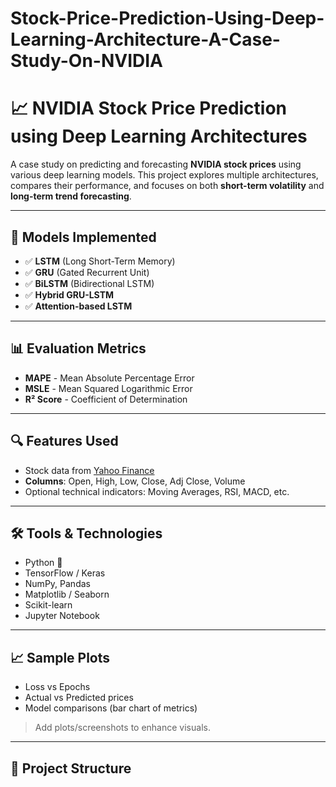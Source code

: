 # Stock-Price-Prediction-Using-Deep-Learning-Architecture-A-Case-Study-On-NVIDIA

# 📈 NVIDIA Stock Price Prediction using Deep Learning Architectures

A case study on predicting and forecasting **NVIDIA stock prices** using various deep learning models. This project explores multiple architectures, compares their performance, and focuses on both **short-term volatility** and **long-term trend forecasting**.

---

## 🧠 Models Implemented

- ✅ **LSTM** (Long Short-Term Memory)
- ✅ **GRU** (Gated Recurrent Unit)
- ✅ **BiLSTM** (Bidirectional LSTM)
- ✅ **Hybrid GRU-LSTM**
- ✅ **Attention-based LSTM**


---

## 📊 Evaluation Metrics

- **MAPE** - Mean Absolute Percentage Error
- **MSLE** - Mean Squared Logarithmic Error
- **R² Score** - Coefficient of Determination

---

## 🔍 Features Used

- Stock data from [Yahoo Finance](https://finance.yahoo.com)
- **Columns**: Open, High, Low, Close, Adj Close, Volume
- Optional technical indicators: Moving Averages, RSI, MACD, etc.

---

## 🛠️ Tools & Technologies

- Python 🐍
- TensorFlow / Keras
- NumPy, Pandas
- Matplotlib / Seaborn
- Scikit-learn
- Jupyter Notebook

---

## 📈 Sample Plots

- Loss vs Epochs
- Actual vs Predicted prices
- Model comparisons (bar chart of metrics)

> Add plots/screenshots to enhance visuals.

---

## 📂 Project Structure


